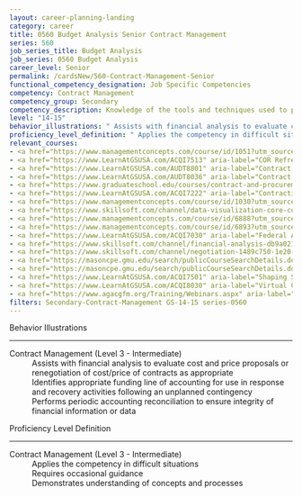 ```yaml
---
layout: career-planning-landing
category: career
title: 0560 Budget Analysis Senior Contract Management
series: 560
job_series_title: Budget Analysis
job_series: 0560 Budget Analysis
career_level: Senior
permalink: /cardsNew/560-Contract-Management-Senior
functional_competency_designation: Job Specific Competencies
competency: Contract Management
competency_group: Secondary
competency_description: Knowledge of the tools and techniques used to propose, plan, initiate, and manage contracts and other Federal funding instruments and the associated deliverables, deadlines, and contract terms and conditions.
level: "14-15"
behavior_illustrations: " Assists with financial analysis to evaluate cost and price proposals or renegotiation of cost/price of contracts as appropriate  Identifies appropriate funding line of accounting for use in response and recovery activities following an unplanned contingency  Performs periodic accounting reconciliation to ensure integrity of financial information or data"
proficiency_level_definition: " Applies the competency in difficult situations  Requires occasional guidance  Demonstrates understanding of concepts and processes"
relevant_courses: 
- <a href="https://www.managementconcepts.com/course/id/1051?utm_source=CFOportal&utm_medium=listing&utm_campaign=CFOTTEP&utm_id=23FM" aria-label="Appropriations Law for Contracting Professionals - https://www.managementconcepts.com/course/id/1051?utm_source=CFOportal&utm_medium=listing&utm_campaign=CFOTTEP&utm_id=23FM">Appropriations Law for Contracting Professionals</a>, Management Concepts
- <a href="https://www.LearnAtGSUSA.com/ACQI7513" aria-label="COR Refresher (ACQI7513) - https://www.LearnAtGSUSA.com/ACQI7513">COR Refresher (ACQI7513)</a>, Graduate School USA (GSUSA)
- <a href="https://www.LearnAtGSUSA.com/AUDT8801" aria-label="Contract Auditing (AUDT8801) - https://www.LearnAtGSUSA.com/AUDT8801">Contract Auditing (AUDT8801)</a>, Graduate School USA (GSUSA)
- <a href="https://www.LearnAtGSUSA.com/AUDT8036" aria-label="Contract and Procurement Fraud (AUDT8036) - https://www.LearnAtGSUSA.com/AUDT8036">Contract and Procurement Fraud (AUDT8036)</a>, Graduate School USA (GSUSA)
- <a href="https://www.graduateschool.edu/courses/contract-and-procurement-fraud-for-investigators" aria-label="Contract and Procurement Fraud for Investigators (INVG8005) - https://www.graduateschool.edu/courses/contract-and-procurement-fraud-for-investigators">Contract and Procurement Fraud for Investigators (INVG8005)</a>, Graduate School USA (GSUSA)
- <a href="https://www.LearnAtGSUSA.com/ACQI7222" aria-label="Contracting Officer's Representative Course (ACQI7222) - https://www.LearnAtGSUSA.com/ACQI7222">Contracting Officer's Representative Course (ACQI7222)</a>, Graduate School USA (GSUSA)
- <a href="https://www.managementconcepts.com/course/id/1030?utm_source=CFOportal&utm_medium=listing&utm_campaign=CFOTTEP&utm_id=23FM" aria-label="Cost and Price Analysis - https://www.managementconcepts.com/course/id/1030?utm_source=CFOportal&utm_medium=listing&utm_campaign=CFOTTEP&utm_id=23FM">Cost and Price Analysis</a>, Management Concepts
- <a href="https://www.skillsoft.com/channel/data-visualization-core-concepts-ef67beb1-10b8-11e7-be8a-afccb86e7a23?cta=feds" aria-label="Data Visualization Core Concepts Channel - https://www.skillsoft.com/channel/data-visualization-core-concepts-ef67beb1-10b8-11e7-be8a-afccb86e7a23?cta=feds">Data Visualization Core Concepts Channel</a>, Skillsoft
- <a href="https://www.managementconcepts.com/course/id/6888?utm_source=CFOportal&utm_medium=listing&utm_campaign=CFOTTEP&utm_id=23FM" aria-label="FPM 232 - Applications in Contracting - https://www.managementconcepts.com/course/id/6888?utm_source=CFOportal&utm_medium=listing&utm_campaign=CFOTTEP&utm_id=23FM">FPM 232 - Applications in Contracting</a>, Management Concepts
- <a href="https://www.managementconcepts.com/course/id/6893?utm_source=CFOportal&utm_medium=listing&utm_campaign=CFOTTEP&utm_id=23FM" aria-label="FPM 332 - Progressive Contracting Strategies for Programs - https://www.managementconcepts.com/course/id/6893?utm_source=CFOportal&utm_medium=listing&utm_campaign=CFOTTEP&utm_id=23FM">FPM 332 - Progressive Contracting Strategies for Programs</a>, Management Concepts
- <a href="https://www.LearnAtGSUSA.com/ACQI7030" aria-label="Federal Appropriations Law for Acquisition Professionals (ACQI7030) - https://www.LearnAtGSUSA.com/ACQI7030">Federal Appropriations Law for Acquisition Professionals (ACQI7030)</a>, Graduate School USA (GSUSA)
- <a href="https://www.skillsoft.com/channel/financial-analysis-db9a0210-f91d-11e6-aad2-6b3c03be7fe8?cta=feds" aria-label="Financial Analysis Channel - https://www.skillsoft.com/channel/financial-analysis-db9a0210-f91d-11e6-aad2-6b3c03be7fe8?cta=feds">Financial Analysis Channel</a>, Skillsoft
- <a href="https://www.skillsoft.com/channel/negotiation-1489c750-1e20-11e7-9d4e-698350f5974e?cta=feds" aria-label="Negotiation Channel - https://www.skillsoft.com/channel/negotiation-1489c750-1e20-11e7-9d4e-698350f5974e?cta=feds">Negotiation Channel</a>, Skillsoft
- <a href="https://masoncpe.gmu.edu/search/publicCourseSearchDetails.do?method=load&courseId=2409102" aria-label="PEBU 0420 Contract Execution and Administration II - https://masoncpe.gmu.edu/search/publicCourseSearchDetails.do?method=load&courseId=2409102">PEBU 0420 Contract Execution and Administration II</a>, George Mason University
- <a href="https://masoncpe.gmu.edu/search/publicCourseSearchDetails.do?method=load&courseId=2409104" aria-label="PEBU 0521 Contract Execution and Administration III - https://masoncpe.gmu.edu/search/publicCourseSearchDetails.do?method=load&courseId=2409104">PEBU 0521 Contract Execution and Administration III</a>, George Mason University
- <a href="https://www.LearnAtGSUSA.com/ACQI7501" aria-label="Shaping Smart Business Arrangements (ACQI7501) - https://www.LearnAtGSUSA.com/ACQI7501">Shaping Smart Business Arrangements (ACQI7501)</a>, Graduate School USA (GSUSA)
- <a href="https://www.LearnAtGSUSA.com/ACQI8030" aria-label="Virtual Contract Management (ACQI8030) - https://www.LearnAtGSUSA.com/ACQI8030">Virtual Contract Management (ACQI8030)</a>, Graduate School USA (GSUSA)
- <a href="https://www.agacgfm.org/Training/Webinars.aspx" aria-label="Webinar - Internal Control - https://www.agacgfm.org/Training/Webinars.aspx">Webinar - Internal Control</a>, AGA
filters: Secondary-Contract-Management GS-14-15 series-0560
---
```


<div class="desktop:grid-col-6 margin-y-3">
  <div class="border-top-2 bg-white padding-3 shadow-5 height-full members-hover border-1px button-border border-top-blue radius-lg">
    <p class="text-bold label-color font-size-21">Behavior Illustrations</p>
    <hr class="hr-green"/>
    <dl class="text-base card-content-color"><dt>Contract Management (Level 3 - Intermediate)</dt><dd>Assists with financial analysis to evaluate cost and price proposals or renegotiation of cost/price of contracts as appropriate </dd><dd>Identifies appropriate funding line of accounting for use in response and recovery activities following an unplanned contingency </dd><dd>Performs periodic accounting reconciliation to ensure integrity of financial information or data</dd></dl>
  </div>
</div>
<div class="desktop:grid-col-6 margin-y-3">
  <div class="border-top-2 bg-white padding-3 shadow-5 height-full members-hover border-1px button-border border-top-blue radius-lg">
    <p class="text-bold label-color font-size-21">Proficiency Level Definition</p>
     <hr class="hr-green"/>
    <dl class="text-base card-content-color"><dt>Contract Management (Level 3 - Intermediate)</dt><dd>Applies the competency in difficult situations </dd><dd>Requires occasional guidance </dd><dd>Demonstrates understanding of concepts and processes</dd></dl>
  </div>
</div>